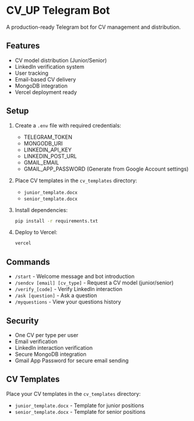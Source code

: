 # CV_UP Telegram Bot

A production-ready Telegram bot for CV management and distribution.

## Features

- CV model distribution (Junior/Senior)
- LinkedIn verification system
- User tracking
- Email-based CV delivery
- MongoDB integration
- Vercel deployment ready

## Setup

1. Create a `.env` file with required credentials:
   - TELEGRAM_TOKEN
   - MONGODB_URI
   - LINKEDIN_API_KEY
   - LINKEDIN_POST_URL
   - GMAIL_EMAIL
   - GMAIL_APP_PASSWORD (Generate from Google Account settings)

2. Place CV templates in the `cv_templates` directory:
   - `junior_template.docx`
   - `senior_template.docx`

3. Install dependencies:
   ```bash
   pip install -r requirements.txt
   ```

4. Deploy to Vercel:
   ```bash
   vercel
   ```

## Commands

- `/start` - Welcome message and bot introduction
- `/sendcv [email] [cv_type]` - Request a CV model (junior/senior)
- `/verify_[code]` - Verify LinkedIn interaction
- `/ask [question]` - Ask a question
- `/myquestions` - View your questions history

## Security

- One CV per type per user
- Email verification
- LinkedIn interaction verification
- Secure MongoDB integration
- Gmail App Password for secure email sending

## CV Templates

Place your CV templates in the `cv_templates` directory:
- `junior_template.docx` - Template for junior positions
- `senior_template.docx` - Template for senior positions